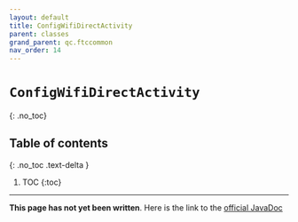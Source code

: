 ```yaml
---
layout: default
title: ConfigWifiDirectActivity
parent: classes
grand_parent: qc.ftccommon
nav_order: 14
---
```

# `ConfigWifiDirectActivity`
{: .no_toc}

## Table of contents
{: .no_toc .text-delta }

1. TOC
{:toc}
---
**This page has not yet been written**. Here is the link to the [official JavaDoc](https://ftctechnh.github.io/ftc_app/doc/javadoc/com/qualcomm/ftccommon/ConfigWifiDirectActivity.html)
        